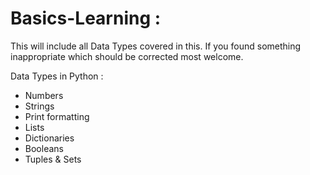 # Basics-Learning :
This will include all Data Types covered in this. If you found something inappropriate which should be corrected most welcome.


Data Types in Python :
* Numbers
* Strings
* Print formatting
* Lists
* Dictionaries
* Booleans
* Tuples & Sets
